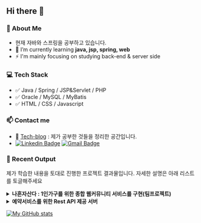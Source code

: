 ## Hi there 👋
### 💬 About Me
- 현재 자바와 스프링을 공부하고 있습니다.
- 🌱 I’m currently learning __java, jsp, spring, web__
- ⚡ I'm mainly focusing on studying back-end & server side

### &#128187; Tech Stack
- &#9989; Java / Spring / JSP&Servlet / PHP 
- &#9989; Oracle / MySQL / MyBatis
- &#9989; HTML / CSS / Javascript

### 📫 Contact me
- 📝 [Tech-blog](https://junu0516.tistory.com/) : 제가 공부한 것들을 정리한 공간입니다.
- [![Linkedin Badge](https://img.shields.io/badge/-LinkedIn-blue?style=flat-square&logo=Linkedin&logoColor=white&link=https://www.linkedin.com/in/junu0516/)](https://www.linkedin.com/in/junu0516/) [![Gmail Badge](https://img.shields.io/badge/Gmail-d14836?style=flat-square&logo=Gmail&logoColor=white&link=mailto:junu0516@yonsei.ac.kr)](mailto:junu0516@yonsei.ac.kr)

### 🌱  Recent Output 
제가 학습한 내용을 토대로 진행한 프로젝트 결과물입니다. 자세한 설명은 아래 리스트를 토글해주세요
<details>
   <summary><b>나혼자산다 : 1인가구를 위한 종합 웹커뮤니티 서비스를 구현(팀프로젝트)</b></summary>
<div markdown="1">
<br>
<a href="https://github.com/junu0516/ILIVEALONE_2">[저장소 보기]</a><hr>
   <p>
      Spring과 Oracle을 활용하여 팀프로젝트로 간단한 종합 웹커뮤니티 서비스를 구현하였으며,
      공동구매 기능 구현을 담당하였습니다.<br>
     추후 지속적으로 부족한 점을 보완하여 코드의 가독성 향상과 디자인의 통일성이 갖춰지는대로 호스팅을 시도할 예정입니다.   
   </p>
   <hr>
</div>
</details>
<details>
   <summary><b>예약서비스를 위한 Rest API 제공 서버</b></summary>
<div markdown="1">
<br>
<a href="https://github.com/junu0516/Reservation">[저장소 보기]</a><hr>
   <p>
      네이버 부스트코스 백엔드 과정을 수강하면서 학습한 내용을 토대로 REST API를 제공하는 백엔드 시스템을 구현하였습니다.<br>
      스프링과 MySQL을 활용하였으며, 향후 프론트엔드를 직접 구현하여 백엔드와 연동할 예정입니다.
   </p>
   <hr>
</div>
</details>   

[![My GitHub stats](https://github-readme-stats.vercel.app/api?username=junu0516)](https://github.com/junu0516/github-readme-stats)
